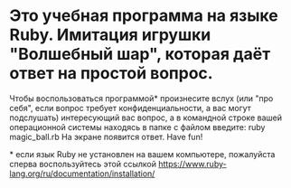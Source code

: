 # Это учебная программа на языке Ruby. Имитация игрушки "Волшебный шар", которая даёт ответ на простой вопрос.
Чтобы воспользоваться программой* произнесите вслух (или "про себя", если вопрос требует конфиденциальности, а вас могут подслушать) интересующий вас вопрос, а в командной строке вашей операционной системы находясь в папке с файлом введите: 
ruby magic_ball.rb
На экране появится ответ. 
Have fun!

\* если язык Ruby не установлен на вашем компьютере, пожалуйста сперва воспользуйтесь этой ссылкой https://www.ruby-lang.org/ru/documentation/installation/
